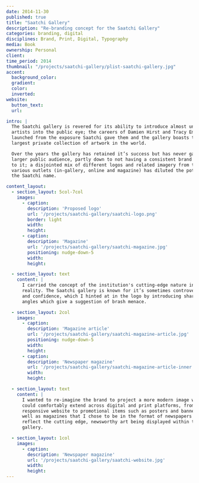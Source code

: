 ```yaml
---
date: 2014-11-30
published: true
title: "Saatchi Gallery"
description: "Re-branding concept for the Saatchi Gallery"
categories: branding, digital
disciplines: Brand, Print, Digital, Typography
media: Book
ownership: Personal
client:
time_period: 2014
thumbnail: "/projects/saatchi-gallery/plist-saatchi-gallery.jpg"
accent:
  background_color:
  gradient:
  color:
  inverted:
website:
  button_text:
  url:

intro: |
  The Saatchi gallery is revered for its ability to introduce almost unknown
  artists into the public eye; the careers of Damien Hirst and Tracy Emin were
  launched from the exposure Saatchi gave them and the gallery boasts the
  largest private collection of artwork in the world.

  Over the years the gallery has retained it’s success but has never gained a
  larger public audience, partly down to not having a consistent brand attached
  to it; a disjointed mix of different logos and related imagery from the
  various outlets (in-gallery, online and magazine) has diluted the potential of
  the Saatchi name.

content_layout:
  - section_layout: 5col-7col
    images:
      - caption:
        description: 'Proposed logo'
        url: '/projects/saatchi-gallery/saatchi-logo.png'
        border: light
        width:
        height:
      - caption:
        description: 'Magazine'
        url: '/projects/saatchi-gallery/saatchi-magazine.jpg'
        positioning: nudge-down-5
        width:
        height:

  - section_layout: text
    content: |
      I carried the concept of the institution's cutting-edge nature into
      reality. The Saatchi gallery is known for it’s sometimes controversial art
      and confidence, which I hinted at in the logo by introducing sharp 45°
      angles which give a suggestion of brash menace.

  - section_layout: 2col
    images:
      - caption:
        description: 'Magazine article'
        url: '/projects/saatchi-gallery/saatchi-magazine-article.jpg'
        positioning: nudge-down-5
        width:
        height:
      - caption:
        description: 'Newspaper magazine'
        url: '/projects/saatchi-gallery/saatchi-magazine-article-inner.jpg'
        width:
        height:

  - section_layout: text
    content: |
      I wanted to re-imagine the brand to project a more modern image which
      could comfortably extend across digital and print platforms, from the
      responsive website to promotional items such as posters and banners, as
      well as magazines that I chose to be in the format of newspapers to
      reflect the cutting edge, newsworthy art being displayed within the
      gallery.

  - section_layout: 1col
    images:
      - caption:
        description: 'Newspaper magazine'
        url: '/projects/saatchi-gallery/saatchi-website.jpg'
        width:
        height:
---
```

